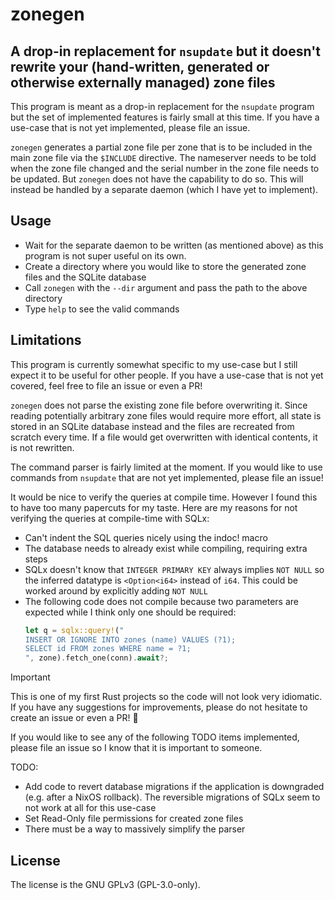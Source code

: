 [SPDX-FileCopyrightText: 2024 Luflosi <zonegen@luflosi.de>]::
[SPDX-License-Identifier: GPL-3.0-only]::

# zonegen
## A drop-in replacement for `nsupdate` but it doesn't rewrite your (hand-written, generated or otherwise externally managed) zone files
This program is meant as a drop-in replacement for the `nsupdate` program but the set of implemented features is fairly small at this time.
If you have a use-case that is not yet implemented, please file an issue.

`zonegen` generates a partial zone file per zone that is to be included in the main zone file via the `$INCLUDE` directive.
The nameserver needs to be told when the zone file changed and the serial number in the zone file needs to be updated.
But `zonegen` does not have the capability to do so. This will instead be handled by a separate daemon (which I have yet to implement).


## Usage
- Wait for the separate daemon to be written (as mentioned above) as this program is not super useful on its own.
- Create a directory where you would like to store the generated zone files and the SQLite database
- Call `zonegen` with the `--dir` argument and pass the path to the above directory
- Type `help` to see the valid commands

## Limitations
This program is currently somewhat specific to my use-case but I still expect it to be useful for other people.
If you have a use-case that is not yet covered, feel free to file an issue or even a PR!

`zonegen` does not parse the existing zone file before overwriting it.
Since reading potentially arbitrary zone files would require more effort, all state is stored in an SQLite database instead and the files are recreated from scratch every time.
If a file would get overwritten with identical contents, it is not rewritten.

The command parser is fairly limited at the moment. If you would like to use commands from `nsupdate` that are not yet implemented, please file an issue!

It would be nice to verify the queries at compile time. However I found this to have too many papercuts for my taste.
Here are my reasons for not verifying the queries at compile-time with SQLx:
- Can't indent the SQL queries nicely using the indoc! macro
- The database needs to already exist while compiling, requiring extra steps
- SQLx doesn't know that `INTEGER PRIMARY KEY` always implies `NOT NULL` so the inferred datatype is `<Option<i64>` instead of `i64`. This could be worked around by explicitly adding `NOT NULL`
- The following code does not compile because two parameters are expected while I think only one should be required:
    ```rs
    let q = sqlx::query!("
    INSERT OR IGNORE INTO zones (name) VALUES (?1);
    SELECT id FROM zones WHERE name = ?1;
    ", zone).fetch_one(conn).await?;
    ```

> [!IMPORTANT]
> This is one of my first Rust projects so the code will not look very idiomatic. If you have any suggestions for improvements, please do not hesitate to create an issue or even a PR! 🖤


If you would like to see any of the following TODO items implemented, please file an issue so I know that it is important to someone.

TODO:
- Add code to revert database migrations if the application is downgraded (e.g. after a NixOS rollback). The reversible migrations of SQLx seem to not work at all for this use-case
- Set Read-Only file permissions for created zone files
- There must be a way to massively simplify the parser

## License
The license is the GNU GPLv3 (GPL-3.0-only).
